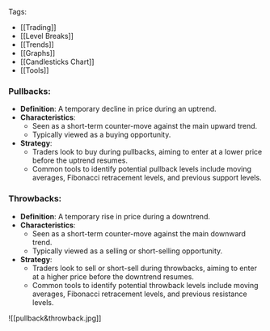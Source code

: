 Tags:
- [[Trading]]
- [[Level Breaks]]
- [[Trends]]
- [[Graphs]]
- [[Candlesticks Chart]]
- [[Tools]]

### Pullbacks:

- **Definition**: A temporary decline in price during an uptrend.
- **Characteristics**:
    - Seen as a short-term counter-move against the main upward trend.
    - Typically viewed as a buying opportunity.
- **Strategy**:
    - Traders look to buy during pullbacks, aiming to enter at a lower price before the uptrend resumes.
    - Common tools to identify potential pullback levels include moving averages, Fibonacci retracement levels, and previous support levels.

### Throwbacks:

- **Definition**: A temporary rise in price during a downtrend.
- **Characteristics**:
    - Seen as a short-term counter-move against the main downward trend.
    - Typically viewed as a selling or short-selling opportunity.
- **Strategy**:
    - Traders look to sell or short-sell during throwbacks, aiming to enter at a higher price before the downtrend resumes.
    - Common tools to identify potential throwback levels include moving averages, Fibonacci retracement levels, and previous resistance levels.

![[pullback&throwback.jpg]]
